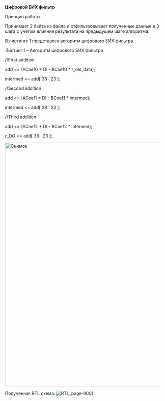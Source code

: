 **Цифровой БИХ фильтр**

Принцип работы:

Принимает 2 байта из файла и отфильтровывает полученные данные в 3 шага с учётом влияния результата на предыдущем шаге алгоритма.

В листинге 1 представлен алгоритм цифрового БИХ фильтра.

Листинг 1 – Алгоритм цифрового БИХ фильтра

//First addition

add <= (ACoef0 \* DI - BCoef0 \* r\_old\_data);

intermed <= add\[ 38 : 23 \];

//Second addition

add <= (ACoef1 \* DI - BCoef1 \* intermed);

intermed <= add\[ 38 : 23 \];

//Third addition

add <= (ACoef2 \* DI - BCoef2 \* intermed);

r\_DO <= add\[ 38 : 23 \];

<img width="928" height="794" alt="Снимок" src="https://github.com/user-attachments/assets/a6bd1469-baf4-494f-85f3-e28e7b8611ef" />

Полученная RTL схема:
![RTL_page-0001](https://github.com/user-attachments/assets/a9eb87eb-46d3-4b88-94f9-58e5bab5ae2c)
